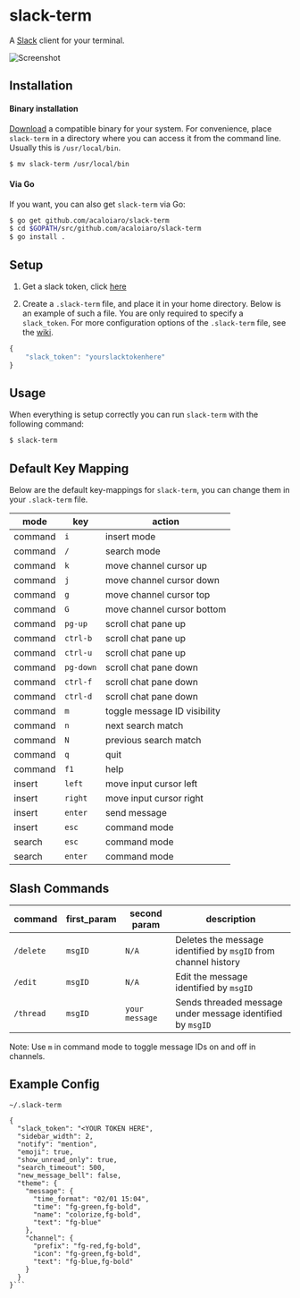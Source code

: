 slack-term
==========

A [Slack](https://slack.com) client for your terminal.

![Screenshot](/screenshot.png?raw=true)

Installation
------------

#### Binary installation

[Download](https://github.com/erroneousboat/slack-term/releases) a
compatible binary for your system. For convenience, place `slack-term` in a
directory where you can access it from the command line. Usually this is
`/usr/local/bin`.

```bash
$ mv slack-term /usr/local/bin
```

#### Via Go

If you want, you can also get `slack-term` via Go:

```bash
$ go get github.com/acaloiaro/slack-term
$ cd $GOPATH/src/github.com/acaloiaro/slack-term
$ go install .
```

Setup
-----

1. Get a slack token, click [here](https://api.slack.com/docs/oauth-test-tokens) 

2. Create a `.slack-term` file, and place it in your home directory. Below is
   an example of such a file. You are only required to specify a
   `slack_token`. For more configuration options of the `.slack-term` file,
   see the [wiki](https://github.com/erroneousboat/slack-term/wiki).

```javascript
{
    "slack_token": "yourslacktokenhere"
}
```

Usage
-----

When everything is setup correctly you can run `slack-term` with the following
command: 

```bash
$ slack-term
```

Default Key Mapping
-------------------

Below are the default key-mappings for `slack-term`, you can change them
in your `.slack-term` file.

| mode    | key       | action                       |
|---------|-----------|------------------------------|
| command | `i`       | insert mode                  |
| command | `/`       | search mode                  |
| command | `k`       | move channel cursor up       |
| command | `j`       | move channel cursor down     |
| command | `g`       | move channel cursor top      |
| command | `G`       | move channel cursor bottom   |
| command | `pg-up`   | scroll chat pane up          |
| command | `ctrl-b`  | scroll chat pane up          |
| command | `ctrl-u`  | scroll chat pane up          |
| command | `pg-down` | scroll chat pane down        |
| command | `ctrl-f`  | scroll chat pane down        |
| command | `ctrl-d`  | scroll chat pane down        |
| command | `m`       | toggle message ID visibility |
| command | `n`       | next search match            |
| command | `N`       | previous search match        |
| command | `q`       | quit                         |
| command | `f1`      | help                         |
| insert  | `left`    | move input cursor left       |
| insert  | `right`   | move input cursor right      |
| insert  | `enter`   | send message                 |
| insert  | `esc`     | command mode                 |
| search  | `esc`     | command mode                 |
| search  | `enter`   | command mode                 |

Slash Commands
--------------
| command    | first_param | second param      | description                                                    |
|------------|-------------|-------------------|----------------------------------------------------------------|
| `/delete`  | `msgID`     | `N/A`             | Deletes the message identified by `msgID` from channel history |
| `/edit`    | `msgID`     | `N/A`             | Edit the message identified by `msgID`                         |
| `/thread`  | `msgID`     | `your message`    | Sends threaded message under message identified by `msgID`     |

Note: Use `m` in command mode to toggle message IDs on and off in channels. 

Example Config 
--------------
`~/.slack-term`
```
{
  "slack_token": "<YOUR TOKEN HERE",
  "sidebar_width": 2,
  "notify": "mention",
  "emoji": true,
  "show_unread_only": true,
  "search_timeout": 500,
  "new_message_bell": false,
  "theme": {
    "message": {
      "time_format": "02/01 15:04",
      "time": "fg-green,fg-bold",
      "name": "colorize,fg-bold",
      "text": "fg-blue"
    },
    "channel": {
      "prefix": "fg-red,fg-bold",
      "icon": "fg-green,fg-bold",
      "text": "fg-blue,fg-bold"
    }
  }
}```
